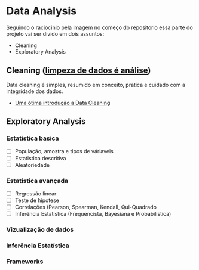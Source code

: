 # Data Analysis 

Seguindo o raciocinio pela imagem no começo do repositorio essa parte do projeto vai ser divido em dois assuntos: 
* Cleaning
* Exploratory Analysis

## Cleaning ([limpeza de dados é análise](https://counting.substack.com/p/data-cleaning-is-analysis-not-grunt))
Data cleaning é simples, resumido em conceito, pratica e cuidado com a integridade dos dados.
- [Uma ótima introdução a Data Cleaning](https://towardsdatascience.com/the-ultimate-guide-to-data-cleaning-3969843991d4)

## Exploratory Analysis
<h3>Estatística basica</h3>

- [ ] População, amostra e tipos de váriaveis
- [ ] Estatistica descritiva
- [ ] Aleatoriedade
<h3>Estatística avançada</h3>

- [ ] Regressão linear
- [ ] Teste de hipotese
- [ ] Correlações (Pearson, Spearman, Kendall, Qui-Quadrado
- [ ] Inferência Estatística (Frequencista, Bayesiana e Probabilistica)
<h3>Vizualização de dados</h3>
<h3>Inferência Estatística</h3>

<h3>Frameworks</h3>
